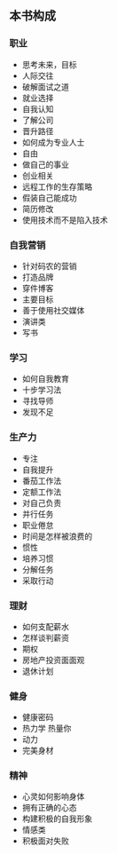 ## 本书构成
### 职业
- 思考未来，目标
- 人际交往
- 破解面试之道
- 就业选择
- 自我认知
- 了解公司
- 晋升路径
- 如何成为专业人士
- 自由
- 做自己的事业
- 创业相关
- 远程工作的生存策略
- 假装自己能成功
- 简历修改
- 使用技术而不是陷入技术

### 自我营销
- 针对码农的营销
- 打造品牌
- 穿件博客
- 主要目标
- 善于使用社交媒体
- 演讲类
- 写书

### 学习
- 如何自我教育
- 十步学习法
- 寻找导师
- 发现不足

### 生产力
- 专注
- 自我提升
- 番茄工作法
- 定额工作法
- 对自己负责
- 并行任务
- 职业倦怠
- 时间是怎样被浪费的
- 惯性
- 培养习惯
- 分解任务
- 采取行动

### 理财
- 如何支配薪水
- 怎样谈判薪资
- 期权
- 房地产投资面面观
- 退休计划

### 健身
- 健康密码
- 热力学 热量你
- 动力
- 完美身材

### 精神
- 心灵如何影响身体
- 拥有正确的心态
- 构建积极的自我形象
- 情感类
- 积极面对失败